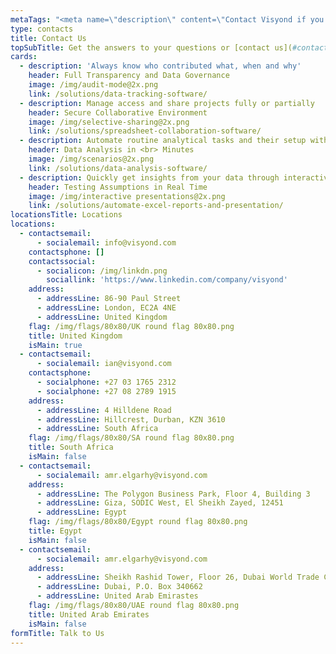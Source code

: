 ```yaml
---
metaTags: "<meta name=\"description\" content=\"Contact Visyond if you have any questions or inquiries about our product!\">\r\n\r\n<meta name=\"keywords\" content=\"Contact Visyond, Visyond email, Visyond phone, Visyond telephone, Visyond address, Visyond Mail, Visyond Linkedin, Visyond Twitter, Visyond Facebook\">"
type: contacts
title: Contact Us
topSubTitle: Get the answers to your questions or [contact us](#contactUs).
cards:
  - description: 'Always know who contributed what, when and why'
    header: Full Transparency and Data Governance
    image: /img/audit-mode@2x.png
    link: /solutions/data-tracking-software/
  - description: Manage access and share projects fully or partially
    header: Secure Collaborative Environment
    image: /img/selective-sharing@2x.png
    link: /solutions/spreadsheet-collaboration-software/
  - description: Automate routine analytical tasks and their setup without experts
    header: Data Analysis in <br> Minutes
    image: /img/scenarios@2x.png
    link: /solutions/data-analysis-software/
  - description: Quickly get insights from your data through interactive presentations
    header: Testing Assumptions in Real Time
    image: /img/interactive presentations@2x.png
    link: /solutions/automate-excel-reports-and-presentation/
locationsTitle: Locations
locations:
  - contactsemail:
      - socialemail: info@visyond.com
    contactsphone: []
    contactssocial:
      - socialicon: /img/linkdn.png
        sociallink: 'https://www.linkedin.com/company/visyond' 
    address:
      - addressLine: 86-90 Paul Street
      - addressLine: London, EC2A 4NE
      - addressLine: United Kingdom
    flag: /img/flags/80x80/UK round flag 80x80.png
    title: United Kingdom
    isMain: true
  - contactsemail:
      - socialemail: ian@visyond.com
    contactsphone:
      - socialphone: +27 03 1765 2312
      - socialphone: +27 08 2789 1915
    address:
      - addressLine: 4 Hilldene Road 
      - addressLine: Hillcrest, Durban, KZN 3610
      - addressLine: South Africa
    flag: /img/flags/80x80/SA round flag 80x80.png
    title: South Africa
    isMain: false
  - contactsemail:
      - socialemail: amr.elgarhy@visyond.com
    address:
      - addressLine: The Polygon Business Park, Floor 4, Building 3
      - addressLine: Giza, SODIC West, El Sheikh Zayed, 12451
      - addressLine: Egypt
    flag: /img/flags/80x80/Egypt round flag 80x80.png
    title: Egypt
    isMain: false
  - contactsemail:
      - socialemail: amr.elgarhy@visyond.com
    address:
      - addressLine: Sheikh Rashid Tower, Floor 26, Dubai World Trade Centre
      - addressLine: Dubai, P.O. Box 340662
      - addressLine: United Arab Emirastes
    flag: /img/flags/80x80/UAE round flag 80x80.png
    title: United Arab Emirates
    isMain: false
formTitle: Talk to Us
---
```


